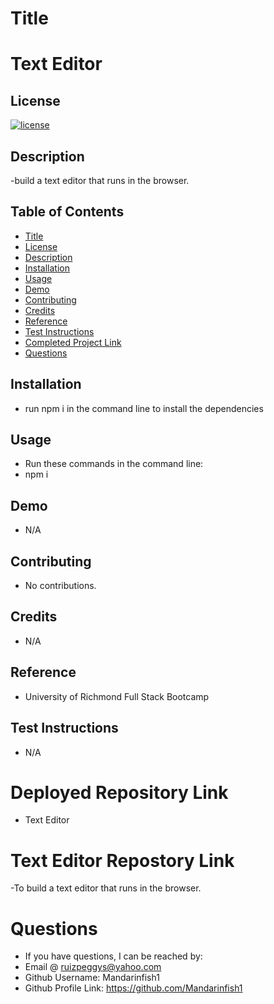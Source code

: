 # Title

# Text Editor

## License

[![license](https://img.shields.io/badge/License-MIT-green)](https://opensource.org/licenses/MIT)

## Description

-build a text editor that runs in the browser.

## Table of Contents

- [Title](#title)
- [License](#license)
- [Description](#description)
- [Installation](#installation)
- [Usage](#usage)
- [Demo](#demo)
- [Contributing](#contributing)
- [Credits](#credits)
- [Reference](#reference)
- [Test Instructions](#test-instructions)
- [Completed Project Link](#completed-project-link)
- [Questions](#questions)

## Installation

- run npm i in the command line to install the dependencies

## Usage

- Run these commands in the command line:
- npm i


## Demo

- N/A

## Contributing

- No contributions.

## Credits

- N/A

## Reference

- University of Richmond Full Stack Bootcamp

## Test Instructions

- N/A

# Deployed Repository Link

- Text Editor

# Text Editor Repostory Link

-To build a text editor that runs in the browser.

# Questions

- If you have questions, I can be reached by:
- Email @ ruizpeggys@yahoo.com
- Github Username: Mandarinfish1
- Github Profile Link: https://github.com/Mandarinfish1
